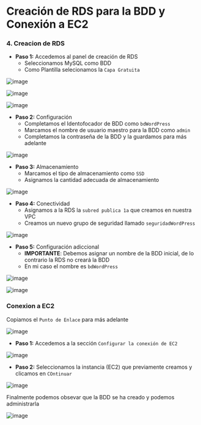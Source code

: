 # Creación de RDS para la BDD y Conexión a EC2

### 4. Creacion de RDS

- **Paso 1:** Accedemos al panel de creación de RDS
  - Seleccionamos MySQL como BDD
  - Como Plantilla selecionamos la `Capa Gratuita`

![image](https://github.com/user-attachments/assets/1805e414-70b4-4827-ac45-6aad5a963dc0)

![image](https://github.com/user-attachments/assets/caa0edd0-9ee2-42f5-bc51-c157727d7fcd)

![image](https://github.com/user-attachments/assets/d39c59ab-2f39-41fd-b297-b7669d48ef52)

- **Paso 2:** Configuración
  - Completamos el Identofocador de BDD como `bdWordPress`
  - Marcamos el nombre de usuario maestro para la BDD como `admin`
  - Completamos la contraseña de la BDD y la guardamos para más adelante

![image](https://github.com/user-attachments/assets/4e0557f9-0102-4712-a7cb-b4497a1a48bf)

- **Paso 3:** Almacenamiento
  - Marcamos el tipo de almacenamiento como `SSD`
  - Asignamos la cantidad adecuada de almacenamiento

![image](https://github.com/user-attachments/assets/becf1a18-2ab3-4e64-b23f-a09372fa51f5)

- **Paso 4:** Conectividad
  - Asignamos a la RDS la `subred publica 1a` que creamos en nuestra VPC
  - Creamos un nuevo grupo de seguridad llamado `seguridadWordPress`

![image](https://github.com/user-attachments/assets/f61aaf8d-c9d6-4a3f-82ba-72f6dd1e5847)

- **Paso 5:** Configuración adiccional
  - **IMPORTANTE**: Debemos asignar un nombre de la BDD inicial, de lo contrario la RDS no creará la BDD
  - En mi caso el nombre es `bdWordPress`

![image](https://github.com/user-attachments/assets/cc4ea604-8054-4bf7-aad8-e37c62e01e34)

![image](https://github.com/user-attachments/assets/e9cd2c2f-953c-484b-a141-a42cf87e2b79)

### Conexion a EC2

Copiamos el `Punto de Enlace` para más adelante

![image](https://github.com/user-attachments/assets/fd57d7a0-3e5f-42c1-8e68-a0f129bf09ed)

- **Paso 1:** Accedemos a la sección `Configurar la conexión de EC2`

![image](https://github.com/user-attachments/assets/54ce2b89-4275-4042-bc08-67f9975fa667)

- **Paso 2:** Seleccionamos la instancia (EC2) que previamente creamos y clicamos en `COntinuar`

![image](https://github.com/user-attachments/assets/d99b524a-9d84-42df-b31f-f87e7e1b8eb1)

Finalmente podemos obsevar que la BDD se ha creado y podemos administrarla

![image](https://github.com/user-attachments/assets/dee5314f-8f09-48a3-beef-cd39fa082bb4)
